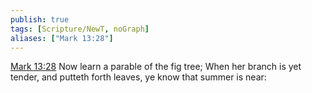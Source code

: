 ```yaml
---
publish: true
tags: [Scripture/NewT, noGraph]
aliases: ["Mark 13:28"]
---
```

[Mark 13:28](https://churchofjesuschrist.org/study/scriptures/nt/mark/13?lang=eng&id=p28#p28) Now learn a parable of the fig tree; When her branch is yet tender, and putteth forth leaves, ye know that summer is near:
